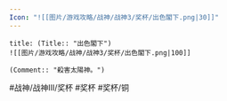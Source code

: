 ```yaml
---
Icon: "![[图片/游戏攻略/战神/战神3/奖杯/出色閣下.png|30]]"
---
```

```ad-common-bronze-trophy
title: (Title:: "出色閣下")
![[图片/游戏攻略/战神/战神3/奖杯/出色閣下.png|100]]

(Comment:: "殺害太陽神。")
```

#战神/战神III/奖杯 #奖杯 #奖杯/铜

